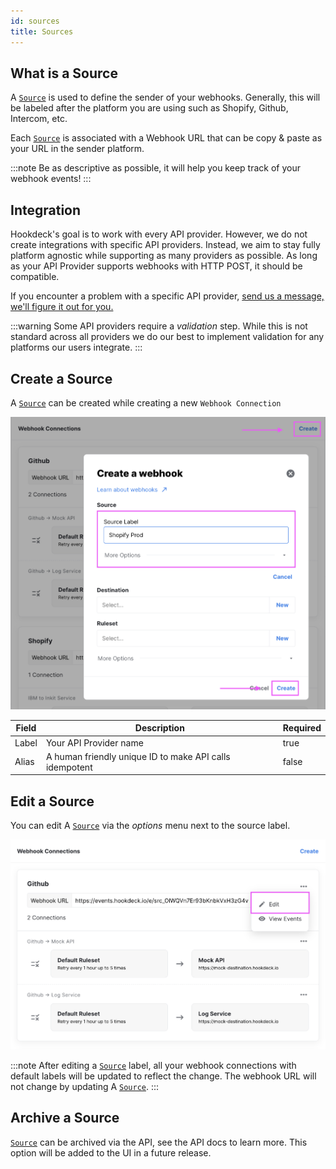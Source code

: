 ```yaml
---
id: sources
title: Sources
---
```


## What is a Source

A [`Source`](sources) is used to define the sender of your webhooks. Generally, this will be labeled after the platform you are using such as Shopify, Github, Intercom, etc.

Each [`Source`](sources) is associated with a Webhook URL that can be copy & paste as your URL in the sender platform.

:::note
Be as descriptive as possible, it will help you keep track of your webhook events!
:::

## Integration

Hookdeck's goal is to work with every API provider. However, we do not create integrations with specific API providers. Instead, we aim to stay fully platform agnostic while supporting as many providers as possible. As long as your API Provider supports webhooks with HTTP POST, it should be compatible.

If you encounter a problem with a specific API provider, [send us a message, we'll figure it out for you.](https://hookdeck.io/contact-us "Hookdeck Contact US")

:::warning
Some API providers require a _validation_ step. While this is not standard across all providers we do our best to implement validation for any platforms our users integrate.
:::

## Create a Source

A [`Source`](sources) can be created while creating a new `Webhook Connection`

![Create a Source](../static/img/connections/create-source.png)

| Field | Description                                             | Required |
| ----- | ------------------------------------------------------- | -------- |
| Label | Your API Provider name                                  | true     |
| Alias | A human friendly unique ID to make API calls idempotent | false    |

## Edit a Source

You can edit A [`Source`](sources) via the _options_ menu next to the source label.

![Update a Source](../static/img/connections/update-source.png)

:::note
After editing a [`Source`](sources) label, all your webhook connections with default labels will be updated to reflect the change. The webhook URL will not change by updating A [`Source`](sources).
:::

## Archive a Source

[`Source`](sources) can be archived via the API, see the API docs to learn more. This option will be added to the UI in a future release.
